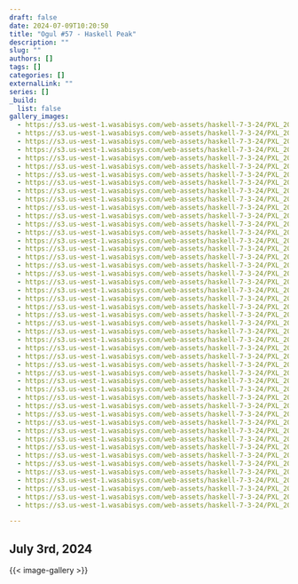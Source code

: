 ```yaml
---
draft: false
date: 2024-07-09T10:20:50
title: "Ogul #57 - Haskell Peak"
description: ""
slug: ""
authors: []
tags: []
categories: []
externalLink: ""
series: []
_build:
  list: false
gallery_images:
  - https://s3.us-west-1.wasabisys.com/web-assets/haskell-7-3-24/PXL_20240704_023056836.jpg
  - https://s3.us-west-1.wasabisys.com/web-assets/haskell-7-3-24/PXL_20240704_023058441.jpg
  - https://s3.us-west-1.wasabisys.com/web-assets/haskell-7-3-24/PXL_20240704_023337545.MP.jpg
  - https://s3.us-west-1.wasabisys.com/web-assets/haskell-7-3-24/PXL_20240704_024013318.jpg
  - https://s3.us-west-1.wasabisys.com/web-assets/haskell-7-3-24/PXL_20240704_025039014.jpg
  - https://s3.us-west-1.wasabisys.com/web-assets/haskell-7-3-24/PXL_20240704_025549755.jpg
  - https://s3.us-west-1.wasabisys.com/web-assets/haskell-7-3-24/PXL_20240704_030153162.MP.jpg
  - https://s3.us-west-1.wasabisys.com/web-assets/haskell-7-3-24/PXL_20240704_030154094.jpg
  - https://s3.us-west-1.wasabisys.com/web-assets/haskell-7-3-24/PXL_20240704_030155170.jpg
  - https://s3.us-west-1.wasabisys.com/web-assets/haskell-7-3-24/PXL_20240704_030401425.jpg
  - https://s3.us-west-1.wasabisys.com/web-assets/haskell-7-3-24/PXL_20240704_030402669.jpg
  - https://s3.us-west-1.wasabisys.com/web-assets/haskell-7-3-24/PXL_20240704_030421879.jpg
  - https://s3.us-west-1.wasabisys.com/web-assets/haskell-7-3-24/PXL_20240704_030652950.jpg
  - https://s3.us-west-1.wasabisys.com/web-assets/haskell-7-3-24/PXL_20240704_030709555.jpg
  - https://s3.us-west-1.wasabisys.com/web-assets/haskell-7-3-24/PXL_20240704_030710234.jpg
  - https://s3.us-west-1.wasabisys.com/web-assets/haskell-7-3-24/PXL_20240704_030712534.jpg
  - https://s3.us-west-1.wasabisys.com/web-assets/haskell-7-3-24/PXL_20240704_031015665.jpg
  - https://s3.us-west-1.wasabisys.com/web-assets/haskell-7-3-24/PXL_20240704_031016462.jpg
  - https://s3.us-west-1.wasabisys.com/web-assets/haskell-7-3-24/PXL_20240704_031022763.jpg
  - https://s3.us-west-1.wasabisys.com/web-assets/haskell-7-3-24/PXL_20240704_031024665.jpg
  - https://s3.us-west-1.wasabisys.com/web-assets/haskell-7-3-24/PXL_20240704_031038021.jpg
  - https://s3.us-west-1.wasabisys.com/web-assets/haskell-7-3-24/PXL_20240704_031039117.jpg
  - https://s3.us-west-1.wasabisys.com/web-assets/haskell-7-3-24/PXL_20240704_031040226.jpg
  - https://s3.us-west-1.wasabisys.com/web-assets/haskell-7-3-24/PXL_20240704_031041255.jpg
  - https://s3.us-west-1.wasabisys.com/web-assets/haskell-7-3-24/PXL_20240704_031042403.jpg
  - https://s3.us-west-1.wasabisys.com/web-assets/haskell-7-3-24/PXL_20240704_031043654.jpg
  - https://s3.us-west-1.wasabisys.com/web-assets/haskell-7-3-24/PXL_20240704_031044519.jpg
  - https://s3.us-west-1.wasabisys.com/web-assets/haskell-7-3-24/PXL_20240704_031045978.jpg
  - https://s3.us-west-1.wasabisys.com/web-assets/haskell-7-3-24/PXL_20240704_031047361.jpg
  - https://s3.us-west-1.wasabisys.com/web-assets/haskell-7-3-24/PXL_20240704_031048571.jpg
  - https://s3.us-west-1.wasabisys.com/web-assets/haskell-7-3-24/PXL_20240704_031049636.jpg
  - https://s3.us-west-1.wasabisys.com/web-assets/haskell-7-3-24/PXL_20240704_031050831.jpg
  - https://s3.us-west-1.wasabisys.com/web-assets/haskell-7-3-24/PXL_20240704_031051866.jpg
  - https://s3.us-west-1.wasabisys.com/web-assets/haskell-7-3-24/PXL_20240704_031052957.jpg
  - https://s3.us-west-1.wasabisys.com/web-assets/haskell-7-3-24/PXL_20240704_031053907.jpg
  - https://s3.us-west-1.wasabisys.com/web-assets/haskell-7-3-24/PXL_20240704_031054914.jpg
  - https://s3.us-west-1.wasabisys.com/web-assets/haskell-7-3-24/PXL_20240704_031055964.jpg
  - https://s3.us-west-1.wasabisys.com/web-assets/haskell-7-3-24/PXL_20240704_031056847.jpg
  - https://s3.us-west-1.wasabisys.com/web-assets/haskell-7-3-24/PXL_20240704_031338683.jpg
  - https://s3.us-west-1.wasabisys.com/web-assets/haskell-7-3-24/PXL_20240704_032033272.jpg
  - https://s3.us-west-1.wasabisys.com/web-assets/haskell-7-3-24/PXL_20240704_032039340.jpg
  - https://s3.us-west-1.wasabisys.com/web-assets/haskell-7-3-24/PXL_20240704_032047101.jpg
  - https://s3.us-west-1.wasabisys.com/web-assets/haskell-7-3-24/PXL_20240704_032050047.jpg
  - https://s3.us-west-1.wasabisys.com/web-assets/haskell-7-3-24/PXL_20240704_032622800.jpg
  - https://s3.us-west-1.wasabisys.com/web-assets/haskell-7-3-24/PXL_20240704_033403008.jpg
  - https://s3.us-west-1.wasabisys.com/web-assets/haskell-7-3-24/PXL_20240704_033405747.jpg
  - https://s3.us-west-1.wasabisys.com/web-assets/haskell-7-3-24/PXL_20240704_033406295.jpg

---
```

## July 3rd, 2024


{{< image-gallery >}}
